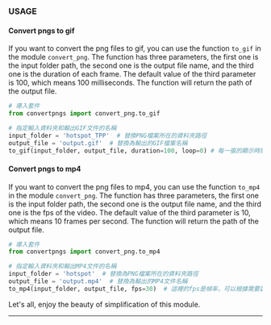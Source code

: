 ### USAGE

#### Convert pngs to gif
If you want to convert the png files to gif, you can use the function `to_gif` in the module `convert_png`. The function has three parameters, the first one is the input folder path, the second one is the output file name, and the third one is the duration of each frame. The default value of the third parameter is 100, which means 100 milliseconds. The function will return the path of the output file.

```python
# 導入套件
from convertpngs import convert_png.to_gif

# 指定輸入資料夾和輸出GIF文件的名稱
input_folder = 'hotspot_TPP'  # 替換PNG檔案所在的資料夾路徑
output_file = 'output.gif'  # 替換為輸出的GIF檔案名稱
to_gif(input_folder, output_file, duration=100, loop=0) # 每一張的顯示時間，100就是100毫秒
```

#### Convert pngs to mp4
If you want to convert the png files to mp4, you can use the function `to_mp4` in the module `convert_png`. The function has three parameters, the first one is the input folder path, the second one is the output file name, and the third one is the fps of the video. The default value of the third parameter is 10, which means 10 frames per second. The function will return the path of the output file.

```python
# 導入套件
from convertpngs import convert_png.to_mp4

# 指定輸入資料夾和輸出MP4文件的名稱
input_folder = 'hotspot'  # 替換為PNG檔案所在的資料夾路徑
output_file = 'output.mp4'  # 替換為輸出的MP4文件名稱
to_mp4(input_folder, output_file, fps=30)  # 這裡的fps是幀率，可以根據需要調整
```

Let's all, enjoy the beauty of simplification of this module.

---